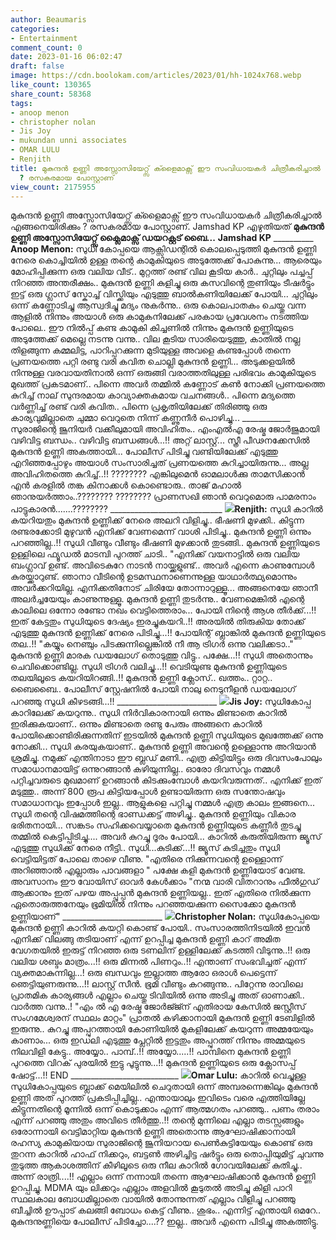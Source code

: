 ```yaml
---
author: Beaumaris
categories:
- Entertainment
comment_count: 0
date: 2023-01-16 06:02:47
draft: false
image: https://cdn.boolokam.com/articles/2023/01/hh-1024x768.webp
like_count: 130365
share_count: 58368
tags:
- anoop menon
- christopher nolan
- Jis Joy
- mukundan unni associates
- OMAR LULU
- Renjith
title: മുകുന്ദൻ ഉണ്ണി അസ്സോസിയേറ്റ്സ് ക്ളൈമാക്സ് ഈ സംവിധായകർ ചിത്രീകരിച്ചാൽ എങ്ങനെയിരിക്കും
  ? രസകരമായ പോസ്റ്റാണ്
view_count: 2175955
---
```


മുകുന്ദൻ ഉണ്ണി അസ്സോസിയേറ്റ്സ് ക്ളൈമാക്സ് ഈ സംവിധായകർ ചിത്രീകരിച്ചാൽ എങ്ങനെയിരിക്കും ? രസകരമായ പോസ്റ്റാണ്. Jamshad KP എഴുതിയത് **മുകുന്ദൻ ഉണ്ണി അസ്സോസിയേറ്റ്സ് ക്ലൈമാക്സ് ഡയറക്റ്റട് ബൈ...** **Jamshad KP** __________ **Anoop Menon:** സുധി കോപ്പയെ ആക്സിഡന്റിൽ കൊലപ്പെടുത്തി മുകുന്ദൻ ഉണ്ണി നേരെ കൊച്ചിയിൽ ഉള്ള തന്റെ കാമുകിയുടെ അടുത്തേക്ക് പോകുന്നു... ആരെയും മോഹിപ്പിക്കുന്ന ഒരു വലിയ വീട്.. മുറ്റത്ത് രണ്ട് വില കൂടിയ കാർ.. ചുറ്റിലും പച്ചപ്പ് നിറഞ്ഞ അന്തരീക്ഷം.. മുകുന്ദൻ ഉണ്ണി കുളിച്ചു ഒരു കസവിന്റെ തുണിയും ടീഷർട്ടും ഇട്ട് ഒരു ഗ്ലാസ്‌ സ്കോച്ച് വിസ്ക്കിയും എടുത്തു ബാൽകണിയിലേക്ക് പോയി... ചുറ്റിലും ഒന്ന് കണ്ണോടിച്ചു ആസ്വദിച്ചു മദ്യം നുകർന്നു.. ഒരു കൊലപാതകം ചെയ്തു വന്ന ആളിൽ നിന്നും അയാൾ ഒരു കാമുകനിലേക്ക് പരകായ പ്രവേശനം നടത്തിയ പോലെ.. ഈ നിൽപ്പ് കണ്ട കാമുകി കിച്ചണിൽ നിന്നും മുകുന്ദൻ ഉണ്ണിയുടെ അടുത്തേക്ക് മെല്ലെ നടന്നു വന്നു.. വില കൂടിയ സാരിയെടുത്തു, കാതിൽ നല്ല തിളങ്ങുന്ന കമ്മലിട്ട, പാറിപ്പറക്കുന്ന മുടിയുള്ള അവളെ കണ്ടപ്പോൾ തന്നെ പ്രണയത്തെ പറ്റി രണ്ടു വരി കവിത ചൊല്ലി മുകുന്ദൻ ഉണ്ണി... അടുക്കളയിൽ നിന്നുള്ള വരവായതിനാൽ ഒന്ന് ഒരുങ്ങി വരാത്തതിലുള്ള പരിഭവം കാമുകിയുടെ മുഖത്ത് പ്രകടമാണ്.. പിന്നെ അവർ തമ്മിൽ കണ്ണോട് കൺ നോക്കി പ്രണയത്തെ കുറിച്ച് നാല് സുന്ദരമായ കാവ്യാക്തകമായ വചനങ്ങൾ.. പിന്നെ മദ്യത്തെ വർണ്ണിച്ച് രണ്ട് വരി കവിത.. പിന്നെ പ്രകൃതിയിലേക്ക് തിരിഞ്ഞു ഒരു കാര്യവുമില്ലാതെ ചുമ്മാ വെറുതെ നിന്ന് കണ്ണുനീർ പൊഴിച്ചു... ____________ സുരാജിന്റെ ജൂനിയർ വക്കീലുമായി അവിഹിതം.. എംഎൽഎ രേഷ്മ ജോർജുമായി വഴിവിട്ട ബന്ധം.. വഴിവിട്ട ബന്ധങ്ങൾ...!! അറ്റ് ലാസ്റ്റ്... സ്ത്രീ പീഢനക്കേസിൽ മുകുന്ദൻ ഉണ്ണി അകത്തായി... പോലീസ് പിടിച്ചു വണ്ടിയിലേക്ക് എടുത്തു എറിഞ്ഞപ്പോഴും അയാൾ സംസാരിച്ചത് പ്രണയത്തെ കുറിച്ചായിരുന്നു... അല്ല അവിഹിതത്തെ കുറിച്ച്..!! ???????? എങ്കിലുമെൻ ഓമലാൾക്കു താമസിക്കാൻ എൻ കരളിൽ തങ്ക കിനാക്കൾ കൊണ്ടൊരു.. താജ് മഹാൽ ഞാനുയർത്താം..???????? ???????? പ്രാണസഖി ഞാൻ വെറുമൊരു പാമരനാം പാട്ടുകാരൻ.......???????? ____________________________ **![](https://cdn.boolokam.com/articles/2023/01/hh-1024x768.webp)Renjith:** സുധി കാറിൽ കയറിയതും മുകുന്ദൻ ഉണ്ണിക്ക് നേരെ അലറി വിളിച്ചു.. ഭീഷണി മുഴക്കി.. കിട്ടുന്ന രണ്ടരക്കോടി മുഴുവൻ എനിക്ക് വേണമെന്ന് വാശി പിടിച്ചു.. മുകുന്ദൻ ഉണ്ണി ഒന്നും പറഞ്ഞില്ല..!! സുധി വീണ്ടും വീണ്ടും ഭീഷണി മുഴക്കാൻ തുടങ്ങി.. മുകുന്ദൻ ഉണ്ണിയുടെ ഉള്ളിലെ ഫ്യൂഡൽ മാടമ്പി പുറത്ത് ചാടി.. "എനിക്ക് വയനാട്ടിൽ ഒരു വലിയ ബംഗ്ലാവ് ഉണ്ട്. അവിടെകുറേ നാടൻ നായ്ക്കളുണ്ട്.. അവർ എന്നെ കാണുമ്പോൾ കുരയ്ക്കാറുണ്ട്. ഞാനാ വീടിന്റെ ഉടമസ്ഥനാണെന്നുള്ള യാഥാർത്ഥ്യമൊന്നും അവർക്കറിയില്ല. എനിക്കതിനോട് ചിരിയേ തോന്നാറുള്ളൂ... അങ്ങനെയേ ഞാനീ അലർച്ചയേയും കാണുന്നുള്ളൂ. മുകുന്ദൻ ഉണ്ണി തുടർന്നു.. വേണമെങ്കിൽ എന്റെ കാലിലെ ഒന്നോ രണ്ടോ നഖം വെട്ടിത്തെരാം... പോയി നിന്റെ ആശ തീർക്ക്...!! ഇത് കേട്ടതും സുധിയുടെ ദേഷ്യം ഇരച്ചുകയറി..!! അരയിൽ തിരുകിയ തോക്ക് എടുത്തു മുകുന്ദൻ ഉണ്ണിക്ക് നേരെ പിടിച്ചു...!! പോയിന്റ് ബ്ലാങ്കിൽ മുകുന്ദൻ ഉണ്ണിയുടെ തല..!! "കയ്യും നെഞ്ചും പിടക്കുന്നില്ലെങ്കിൽ നീ ആ ട്രിഗർ ഒന്നു വലിക്കടാ.." മുകുന്ദൻ ഉണ്ണി മാരക ഡയലോഗ് തൊടുത്തു വിട്ടു.. പക്ഷേ...!! സുധി അതൊന്നും ചെവിക്കൊണ്ടില്ല. സുധി ട്രിഗർ വലിച്ചു...!! വെടിയുണ്ട മുകുന്ദൻ ഉണ്ണിയുടെ തലയിലൂടെ കയറിയിറങ്ങി..!! മുകുന്ദൻ ഉണ്ണി ക്ലോസ്.. ഖത്തം.. റ്റാറ്റ.. ബൈബൈ.. പോലീസ് സ്റ്റേഷനിൽ പോയി നാലു നെടുനീളൻ ഡയലോഗ് പറഞ്ഞു സുധി കീഴടങ്ങി...!! _________________________ **![](https://cdn.boolokam.com/articles/2023/01/r22r.png)Jis Joy:** സുധികോപ്പ കാറിലേക്ക് കയറുന്നു.. സുധി നിർവികാരനായി ഒന്നും മിണ്ടാതെ കാറിൽ ഇരിക്കുകയാണ്.. ഒന്നും മിണ്ടാതെ രണ്ടു പേരും അങ്ങനെ കാറിൽ പോയിക്കൊണ്ടിരിക്കുന്നതിന് ഇടയിൽ മുകുന്ദൻ ഉണ്ണി സുധിയുടെ മുഖത്തേക്ക് ഒന്നു നോക്കി... സുധി കരയുകയാണ്.. മുകുന്ദൻ ഉണ്ണി അവന്റെ ഉള്ളൊന്നു അറിയാൻ ശ്രമിച്ചു. നമുക്ക് എന്തിനാടാ ഈ ബ്ലഡ് മണി.. എത്ര കിട്ടിയിട്ടും ഒരു ദിവസംപോലും സമാധാനമായിട്ട് ഒന്നുറങ്ങാൻ കഴിയുന്നില്ല.. ഓരോ ദിവസവും നമ്മൾ പറ്റിച്ചവരുടെ മുഖമാണ് ഉറങ്ങാൻ കിടക്കുംമ്പോൾ കയറിവരുന്നത്.. എനിക്ക് ഇത് മടുത്തു.. അന്ന് 800 രൂപ കിട്ടിയപ്പോൾ ഉണ്ടായിരുന്ന ഒരു സന്തോഷവും സമാധാനവും ഇപ്പോൾ ഇല്ല.. ആളുകളെ പറ്റിച്ചു നമ്മൾ എത്ര കാലം ഇങ്ങനെ... സുധി തന്റെ വിഷമത്തിന്റെ ഭാണ്ഡക്കട്ട് അഴിച്ചു.. മുകുന്ദൻ ഉണ്ണിയും വികാര ഭരിതനായി... സങ്കടം സഹിക്കവെയ്യാതെ മുകുന്ദൻ ഉണ്ണിയുടെ കണ്ണീർ തുടച്ചു തമ്മിൽ കെട്ടിപ്പിടിച്ചു.... അവർ കുറച്ചു ദൂരം പോയി... കാറിൽ കരുതിയിരുന്ന ജ്യൂസ് എടുത്തു സുധിക്ക് നേരെ നീട്ടി.. സുധി...കുടിക്ക്...!! ജ്യൂസ് കുടിച്ചതും സുധി വെട്ടിയിട്ടത് പോലെ താഴെ വീണു. "എതിരെ നിക്കുന്നവന്റെ ഉള്ളൊന്ന് അറിഞ്ഞാൽ എല്ലാരും പാവങ്ങളാ " പക്ഷേ കളി മുകുന്ദൻ ഉണ്ണിയോട് വേണ്ട. അവസാനം ഈ വോയിസ് ഓവർ കേൾക്കാം "നന്മ വാരി വിതറാനും ഫീൽഗുഡ് ആക്കാനും ഇത് പഴയ അപ്പൂപ്പൻ മുകുന്ദൻ ഉണ്ണിയല്ല.. ഇത് എതിരെ നിൽക്കുന്ന ഏതൊരുത്തനേയും ഭൂമിയിൽ നിന്നും പറഞ്ഞയക്കുന്ന സൈക്കോ മുകുന്ദൻ ഉണ്ണിയാണ്" _________________________ **![](https://cdn.boolokam.com/articles/2023/01/wfffff.webp)Christopher Nolan:** സുധികോപ്പയെ മുകുന്ദൻ ഉണ്ണി കാറിൽ കയറ്റി കൊണ്ട് പോയി.. സംസാരത്തിനിടയിൽ ഇവൻ എനിക്ക് വിലങ്ങു തടിയാണ് എന്ന് ഉറപ്പിച്ച മുകുന്ദൻ ഉണ്ണി കാറ് അമിത വേഗതയിൽ ഇരുട്ട് നിറഞ്ഞ ഒരു ടണലിന് ഉള്ളിലേക്ക് കടത്തി വിടുന്നു..!! ഒരു വലിയ ശബ്ദം മാത്രം...!! ഒരു മിന്നൽ പിണറും..!! എന്താണ് സംഭവിച്ചത് എന്ന് വ്യക്തമാകുന്നില്ല...! ഒരു ബന്ധവും ഇല്ലാത്ത ആരോ ഒരാൾ പെട്ടെന്ന് ഞെട്ടിയുണരുന്നു...!! ലാസ്റ്റ് സീൻ. ഭൂമി വീണ്ടും കറങ്ങുന്നു.. പിറ്റേന്നു രാവിലെ പ്രാതമിക കാര്യങ്ങൾ എല്ലാം ചെയ്തു ടിവിയിൽ ഒന്നു അടിച്ചു അത് ഓണാക്കി.. വാർത്ത വന്നു..! "എം ൽ എ രേഷ്മ ജോർജ്ജ്ന് എതിരായ കേസിൽ ജസ്റ്റീസ് സംഗമേശ്വരന് സ്ഥലം മാറ്റം" പ്രാതൽ കഴിക്കാനായി മുകുന്ദൻ ഉണ്ണി ടേബിളിൽ ഇരുന്നു.. കുറച്ചു അപ്പുറത്തായി കോണിയിൽ മുകളിലേക്ക് കയറുന്ന അമ്മയേയും കാണാം... ഒരു ഇഡലി എടുത്തു പ്ലേറ്റിൽ ഇട്ടതും അപ്പുറത്ത് നിന്നും അമ്മയുടെ നിലവിളി കേട്ടു.. അയ്യോ.. പാമ്പ്..!! അയ്യോ.....!! പാമ്പിനെ മുകുന്ദൻ ഉണ്ണി പുറത്തെ വിറക് പുരയിൽ ഇട്ടു പൂട്ടുന്നു...!! മുകുന്ദൻ ഉണ്ണിയുടെ ഒരു ക്ലോസപ്പ് ഷോട്ട്...!! END ___________________________ **![](https://cdn.boolokam.com/articles/2023/01/omarr.jpg)Omar Lulu:** കാറിൽ വെച്ചുള്ള സുധികോപ്പയുടെ ബ്ലാക്ക് മെയിലിൽ ചെറുതായി ഒന്ന് അമ്പരന്നെങ്കിലും മുകുന്ദൻ ഉണ്ണി അത് പുറത്ത് പ്രകടിപ്പിച്ചില്ല.. എന്തായാലും ഇവിടെം വരെ എത്തിയില്ലേ കിട്ടുന്നതിന്റെ മൂന്നിൽ ഒന്ന് കൊടുക്കാം എന്ന് ആത്മഗതം പറഞ്ഞു.. പണം തരാം എന്ന് പറഞ്ഞു അതും അവിടെ തീർത്തു..!! തന്റെ മുന്നിലെ എല്ലാ തടസ്സങ്ങളും ഒരോന്നായി വെട്ടിമാറ്റിയ മുകുന്ദൻ ഉണ്ണി അതൊന്നു ആഘോഷിക്കാനായി രഹസ്യ കാമുകിയായ സുരാജിന്റെ ജൂനിയറായ പെൺകുട്ടിയേയും കൊണ്ട് ഒരു തുറന്ന കാറിൽ ഹാഫ് നിക്കറും, ബട്ടൺ അഴിച്ചിട്ട ഷർട്ടും ഒരു തൊപ്പിയുമിട്ട് ചുവന്നു തുടുത്ത ആകാശത്തിന് കീഴിലൂടെ ഒരു നീല കാറിൽ ഗോവയിലേക്ക് കുതിച്ചു.. അന്ന് രാത്രി....!! എല്ലാം ഒന്ന് നന്നായി തന്നെ ആഘോഷിക്കാൻ മുകുന്ദൻ ഉണ്ണി ഉറപ്പിച്ചു. MDMA യും ലിക്കറും എല്ലാം അളവിൽ കൂടുതൽ അടിച്ചു കിളി പാറി സ്ഥലകാല ബോധമില്ലാതെ വായിൽ തോന്നുന്നത് എല്ലാം വിളിച്ചു പറഞ്ഞു ബീച്ചിൽ ഊപ്പാട് കലങ്ങി ബോധം കെട്ട് വീണു.. ശുഭം.. എന്നിട്ട് എന്തായി ഒമറേ.. മുകുന്ദനുണ്ണിയെ പോലീസ് പിടിച്ചോ....?? ഇല്ല.. അവർ എന്നെ പിടിച്ചു അകത്തിട്ടു.
